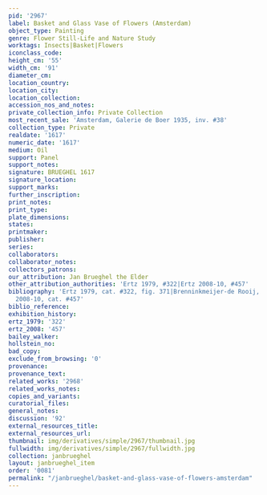 ```yaml
---
pid: '2967'
label: Basket and Glass Vase of Flowers (Amsterdam)
object_type: Painting
genre: Flower Still-Life and Nature Study
worktags: Insects|Basket|Flowers
iconclass_code:
height_cm: '55'
width_cm: '91'
diameter_cm:
location_country:
location_city:
location_collection:
accession_nos_and_notes:
private_collection_info: Private Collection
most_recent_sale: 'Amsterdam, Galerie de Boer 1935, inv. #38'
collection_type: Private
realdate: '1617'
numeric_date: '1617'
medium: Oil
support: Panel
support_notes:
signature: BRUEGHEL 1617
signature_location:
support_marks:
further_inscription:
print_notes:
print_type:
plate_dimensions:
states:
printmaker:
publisher:
series:
collaborators:
collaborator_notes:
collectors_patrons:
our_attribution: Jan Brueghel the Elder
other_attribution_authorities: 'Ertz 1979, #322|Ertz 2008-10, #457'
bibliography: 'Ertz 1979, cat. #322, fig. 371|Brenninkmeijer-de Rooij, p. 83|Ertz
  2008-10, cat. #457'
biblio_reference:
exhibition_history:
ertz_1979: '322'
ertz_2008: '457'
bailey_walker:
hollstein_no:
bad_copy:
exclude_from_browsing: '0'
provenance:
provenance_text:
related_works: '2968'
related_works_notes:
copies_and_variants:
curatorial_files:
general_notes:
discussion: '92'
external_resources_title:
external_resources_url:
thumbnail: img/derivatives/simple/2967/thumbnail.jpg
fullwidth: img/derivatives/simple/2967/fullwidth.jpg
collection: janbrueghel
layout: janbrueghel_item
order: '0081'
permalink: "/janbrueghel/basket-and-glass-vase-of-flowers-amsterdam"
---
```

